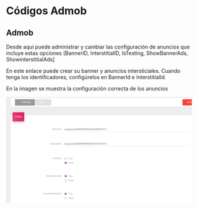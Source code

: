 # Códigos Admob

## Admob

Desde aquí puede administrar y cambiar  las configuración de anuncios que incluye estas opciones \[BannerID, InterstitialID, IsTesting, ShowBannerAds, ShowinterstitialAds\] 

En este enlace puede crear su banner y anuncios intersticiales. Cuando tenga los identificadores, configúrelos en BannerId e InterstitialId.

En la imagen se muestra la configuración correcta de los anuncios

![](../.gitbook/assets/image%20%2824%29.png)

